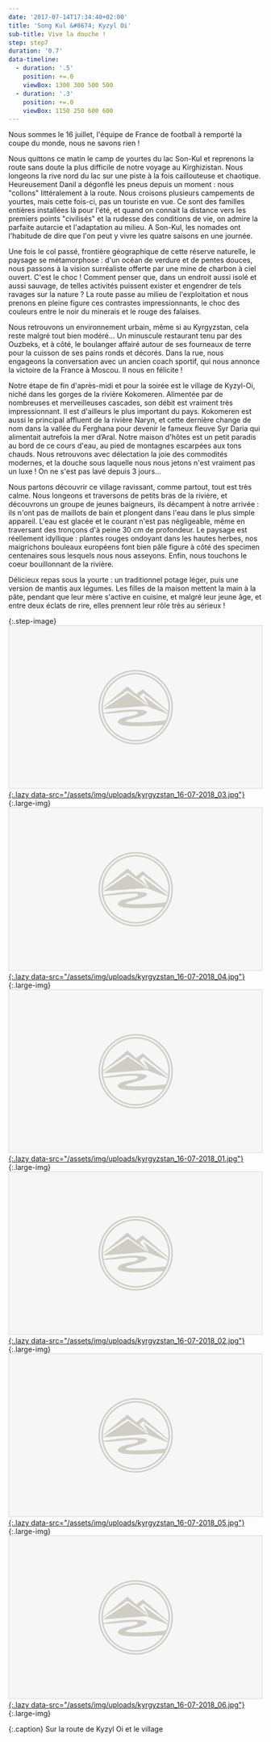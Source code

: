 ```yaml
---
date: '2017-07-14T17:34:40+02:00'
title: 'Song Kul &#8674; Kyzyl Oi'
sub-title: Vive la douche !
step: step7
duration: '0.7'
data-timeline:
  - duration: '.5'
    position: +=.0
    viewBox: 1300 300 500 500
  - duration: '.3'
    position: +=.0
    viewBox: 1150 250 600 600
---
```

Nous sommes le 16 juillet, l'équipe de France de football à remporté la coupe du monde, nous ne savons rien !

Nous quittons ce matin le camp de yourtes du lac Son-Kul et reprenons la route sans doute la plus difficile de notre voyage au Kirghizistan. Nous longeons la rive nord du lac sur une piste à la fois caillouteuse et chaotique. Heureusement Danil a dégonflé les pneus depuis un moment : nous "collons" littéralement à la route. Nous croisons plusieurs campements de yourtes, mais cette fois-ci, pas un touriste en vue. Ce sont des familles entières installées là pour l'été, et quand on connait la distance vers les premiers points "civilisés" et la rudesse des conditions de vie, on admire la parfaite autarcie et l'adaptation au milieu. A Son-Kul, les nomades ont l'habitude de dire que l'on peut y vivre les quatre saisons en une journée. 

Une fois le col passé, frontière géographique de cette réserve naturelle, le paysage se métamorphose : d'un océan de verdure et de pentes douces, nous passons à la vision surréaliste offerte par une mine de charbon à ciel ouvert. C'est le choc ! Comment penser que, dans un endroit aussi isolé et aussi sauvage, de telles activités puissent exister et engendrer de tels ravages sur la nature ? La route passe au milieu de l'exploitation et nous prenons en pleine figure ces contrastes impressionnants, le choc des couleurs entre le noir du minerais et le rouge des falaises.

Nous retrouvons un environnement urbain, même si au Kyrgyzstan, cela reste malgré tout bien modéré... Un minuscule restaurant tenu par des Ouzbeks, et à côté, le boulanger affairé autour de ses fourneaux de terre pour la cuisson de ses pains ronds et décorés. Dans la rue, nous engageons la conversation avec un ancien coach sportif, qui nous annonce la victoire de la France à Moscou. Il nous en félicite !

Notre étape de fin d'après-midi et pour la soirée est le village de Kyzyl-Oi, niché dans les gorges de la rivière Kokomeren. Alimentée par de nombreuses et merveilleuses cascades, son débit est vraiment très impressionnant. Il est d'ailleurs le plus important du pays. Kokomeren est aussi le principal affluent de la rivière Naryn, et cette dernière change de nom dans la vallée du Ferghana pour devenir le fameux fleuve Syr Daria qui alimentait autrefois la mer d’Aral. Notre maison d'hôtes est un petit paradis au bord de ce cours d'eau, au pied de montagnes escarpées aux tons chauds. Nous retrouvons avec délectation la joie des commodités modernes, et la douche sous laquelle nous nous jetons n'est vraiment pas un luxe !  On ne s'est pas lavé depuis 3 jours...

Nous partons découvrir ce village ravissant, comme partout, tout est très calme. Nous longeons et traversons de petits bras de la rivière, et découvrons un groupe de jeunes baigneurs, ils décampent à notre arrivée : ils n'ont pas de maillots de bain et plongent dans l'eau dans le plus simple appareil. L'eau est glacée et le courant n'est pas négligeable, même en traversant des tronçons d'à peine 30 cm de profondeur. Le paysage est réellement idyllique : plantes rouges ondoyant dans les hautes herbes, nos maigrichons bouleaux européens font bien pâle figure à côté des specimen centenaires sous lesquels nous nous asseyons. Enfin, nous touchons le coeur bouillonnant de la rivière.

Délicieux repas sous la yourte : un traditionnel potage léger, puis une version de mantis aux légumes. Les filles de la maison mettent la main à la pâte, pendant que leur mère s'active en cuisine, et malgré leur jeune âge, et entre deux éclats de rire, elles prennent leur rôle très au sérieux ! 

{:.step-image}
[![](/assets/img/placeholder.png){:.lazy data-src="/assets/img/uploads/kyrgyzstan_16-07-2018_03.jpg"}](/assets/img/uploads/kyrgyzstan_16-07-2018_03.jpg "La route de Kyzyl Oi"){:.large-img}
[![](/assets/img/placeholder.png){:.lazy data-src="/assets/img/uploads/kyrgyzstan_16-07-2018_04.jpg"}](/assets/img/uploads/kyrgyzstan_16-07-2018_04.jpg "La route de Kyzyl Oi"){:.large-img}
[![](/assets/img/placeholder.png){:.lazy data-src="/assets/img/uploads/kyrgyzstan_16-07-2018_01.jpg"}](/assets/img/uploads/kyrgyzstan_16-07-2018_01.jpg "Le village de Kyzyl Oi"){:.large-img}
[![](/assets/img/placeholder.png){:.lazy data-src="/assets/img/uploads/kyrgyzstan_16-07-2018_02.jpg"}](/assets/img/uploads/kyrgyzstan_16-07-2018_02.jpg "Le village de Kyzyl Oi"){:.large-img}
[![](/assets/img/placeholder.png){:.lazy data-src="/assets/img/uploads/kyrgyzstan_16-07-2018_05.jpg"}](/assets/img/uploads/kyrgyzstan_16-07-2018_05.jpg "Le village de Kyzyl Oi"){:.large-img}
[![](/assets/img/placeholder.png){:.lazy data-src="/assets/img/uploads/kyrgyzstan_16-07-2018_06.jpg"}](/assets/img/uploads/kyrgyzstan_16-07-2018_06.jpg "Le village de Kyzyl Oi"){:.large-img}

{:.caption}
Sur la route de Kyzyl Oi et le village

